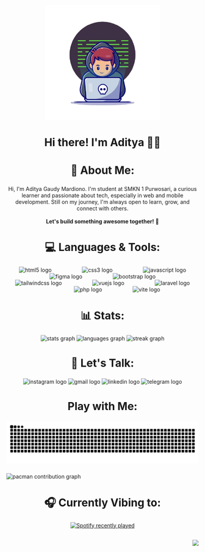<div align="center">
  <img height="300" src="image/writing-code.png"  />
</div>

###

<h1 align="center">Hi there! I'm Aditya 👋🏼</h1>

##

<h1 align="center">🙋 About Me:</h1>

###

<p align="center">Hi, I'm Aditya Gaudy Mardiono. I'm student at SMKN 1 Purwosari, a curious learner and passionate about tech, especially in web and mobile development. Still on my journey, I'm always open to learn, grow, and connect with others.  <br><br><strong>Let's build something awesome together!</strong> 🚀</p>

#

<h1 align="center">💻 Languages & Tools:</h1>

###

<div align="center">
  <img src="https://cdn.jsdelivr.net/gh/devicons/devicon/icons/html5/html5-original.svg" height="40" alt="html5 logo"  />
  <img width="72" />
  <img src="https://cdn.jsdelivr.net/gh/devicons/devicon/icons/css3/css3-original.svg" height="40" alt="css3 logo"  />
  <img width="72" />
  <img src="https://cdn.simpleicons.org/javascript/F7DF1E" height="40" alt="javascript logo"  />
  <img width="72" />
  <img src="https://cdn.jsdelivr.net/gh/devicons/devicon/icons/figma/figma-original.svg" height="40" alt="figma logo"  />
  <img width="72" />
  <img src="https://cdn.simpleicons.org/bootstrap/7952B3" height="40" alt="bootstrap logo"  />
  <img width="72" />
  <img src="https://cdn.simpleicons.org/tailwindcss/06B6D4" height="40" alt="tailwindcss logo"  />
  <img width="72" />
  <img src="https://cdn.jsdelivr.net/gh/devicons/devicon/icons/vuejs/vuejs-original.svg" height="40" alt="vuejs logo"  />
  <img width="72" />
  <img src="https://cdn.simpleicons.org/laravel/FF2D20" height="40" alt="laravel logo"  />
  <img width="72" />
  <img src="https://cdn.simpleicons.org/php/777BB4" height="40" alt="php logo"  />
  <img width="72" />
  <img src="https://skillicons.dev/icons?i=vite" height="40" alt="vite logo"  />
</div>

#

<h1 align="center">📊 Stats:</h1>

###

<div align="center">
  <img src="https://github-readme-stats.vercel.app/api?username=Gaudy165&hide_title=false&hide_rank=false&show_icons=true&include_all_commits=true&count_private=true&disable_animations=false&theme=tokyonight&locale=en&hide_border=true&order=1" height="150" alt="stats graph"  />
  <img src="https://github-readme-stats.vercel.app/api/top-langs?username=Gaudy165&locale=en&hide_title=false&layout=compact&card_width=320&langs_count=5&theme=tokyonight&hide_border=true&order=2" height="150" alt="languages graph"  />
  <img src="https://streak-stats.demolab.com?user=Gaudy165&locale=en&mode=daily&theme=tokyonight&hide_border=true&border_radius=12&order=3" height="150" alt="streak graph"  />
</div>

#

<h1 align="center">💬 Let's Talk:</h1>

###

<div align="center">
  <img src="https://raw.githubusercontent.com/maurodesouza/profile-readme-generator/master/src/assets/icons/social/instagram/default.svg" width="90" height="40" alt="instagram logo"  />
  <img src="https://raw.githubusercontent.com/maurodesouza/profile-readme-generator/master/src/assets/icons/social/gmail/default.svg" width="90" height="40" alt="gmail logo"  />
  <img src="https://raw.githubusercontent.com/maurodesouza/profile-readme-generator/master/src/assets/icons/social/linkedin/default.svg" width="90" height="40" alt="linkedin logo"  />
  <img src="https://raw.githubusercontent.com/maurodesouza/profile-readme-generator/master/src/assets/icons/social/telegram/default.svg" width="90" height="40" alt="telegram logo"  />
</div>

#

<h1 align="center">Play with Me:</h1>

###

<img src="https://raw.githubusercontent.com/Gaudy165/Gaudy165/output/snake.svg" alt="Snake animation" />

###

<picture>
  <source media="(prefers-color-scheme: dark)" srcset="https://raw.githubusercontent.com/Gaudy165/Gaudy165/output/pacman-contribution-graph-dark.svg">
  <source media="(prefers-color-scheme: light)" srcset="https://raw.githubusercontent.com/Gaudy165/Gaudy165/output/pacman-contribution-graph.svg">
  <img alt="pacman contribution graph" src="https://raw.githubusercontent.com/Gaudy165/Gaudy165/output/pacman-contribution-graph.svg">
</picture>

#

<h1 align="center">🎧 Currently Vibing to:</h1>

###

<div align="center">
  <a href="https://open.spotify.com/user/Gaudy">
    <img src="https://spotify-recently-played-readme.vercel.app/api?user=31lsphq47wdvajxmnr7kt4gpenpu&count=3&width=500" alt="Spotify recently played"  />
  </a>
</div>

##

<div align="right">
  <img src="https://visitor-badge.laobi.icu/badge?page_id=Gaudy165.Gaudy165&left_color=darkslateblue&right_color=royalblue&left_text=visitors"  />
</div>

###